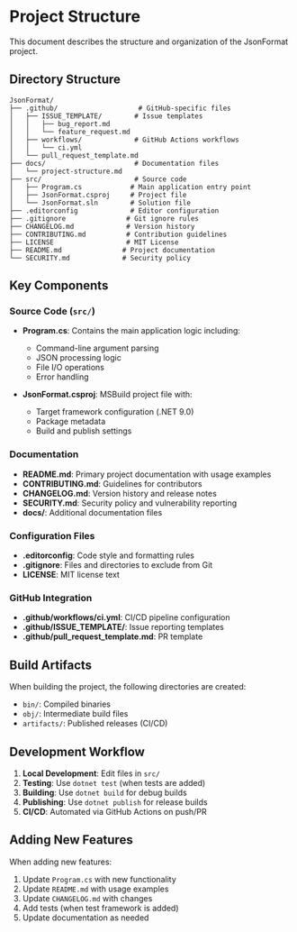 # Project Structure

This document describes the structure and organization of the JsonFormat project.

## Directory Structure

```
JsonFormat/
├── .github/                    # GitHub-specific files
│   ├── ISSUE_TEMPLATE/        # Issue templates
│   │   ├── bug_report.md
│   │   └── feature_request.md
│   ├── workflows/             # GitHub Actions workflows
│   │   └── ci.yml
│   └── pull_request_template.md
├── docs/                      # Documentation files
│   └── project-structure.md
├── src/                       # Source code
│   ├── Program.cs            # Main application entry point
│   ├── JsonFormat.csproj     # Project file
│   └── JsonFormat.sln        # Solution file
├── .editorconfig             # Editor configuration
├── .gitignore               # Git ignore rules
├── CHANGELOG.md             # Version history
├── CONTRIBUTING.md          # Contribution guidelines
├── LICENSE                  # MIT License
├── README.md               # Project documentation
└── SECURITY.md             # Security policy
```

## Key Components

### Source Code (`src/`)

- **Program.cs**: Contains the main application logic including:
  - Command-line argument parsing
  - JSON processing logic
  - File I/O operations
  - Error handling

- **JsonFormat.csproj**: MSBuild project file with:
  - Target framework configuration (.NET 9.0)
  - Package metadata
  - Build and publish settings

### Documentation

- **README.md**: Primary project documentation with usage examples
- **CONTRIBUTING.md**: Guidelines for contributors
- **CHANGELOG.md**: Version history and release notes
- **SECURITY.md**: Security policy and vulnerability reporting
- **docs/**: Additional documentation files

### Configuration Files

- **.editorconfig**: Code style and formatting rules
- **.gitignore**: Files and directories to exclude from Git
- **LICENSE**: MIT license text

### GitHub Integration

- **.github/workflows/ci.yml**: CI/CD pipeline configuration
- **.github/ISSUE_TEMPLATE/**: Issue reporting templates
- **.github/pull_request_template.md**: PR template

## Build Artifacts

When building the project, the following directories are created:

- `bin/`: Compiled binaries
- `obj/`: Intermediate build files
- `artifacts/`: Published releases (CI/CD)

## Development Workflow

1. **Local Development**: Edit files in `src/`
2. **Testing**: Use `dotnet test` (when tests are added)
3. **Building**: Use `dotnet build` for debug builds
4. **Publishing**: Use `dotnet publish` for release builds
5. **CI/CD**: Automated via GitHub Actions on push/PR

## Adding New Features

When adding new features:

1. Update `Program.cs` with new functionality
2. Update `README.md` with usage examples
3. Update `CHANGELOG.md` with changes
4. Add tests (when test framework is added)
5. Update documentation as needed
